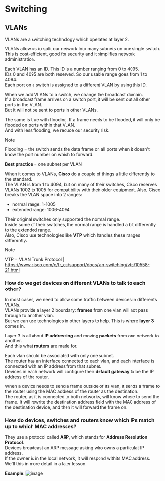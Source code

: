 # Switching

## VLANs

VLANs are a switching technology which operates at layer 2.

VLANs allow us to split our network into many subnets on one single switch.  
This is cost-efficient, good for security and it simplifies network administration.

Each VLAN has an ID. This ID is a number ranging from 0 to 4095.  
IDs 0 and 4095 are both reserved. So our usable range goes from 1 to 4094.  
Each port on a switch is assigned to a different VLAN by using this ID.  

When we add VLANs to a switch, we change the broadcast domain.  
If a broadcast frame arrives on a switch port, it will be sent out all other ports in the VLAN.  
But it will not be sent to ports in other VLANs.  

The same is true with flooding. If a frame needs to be flooded, it will only be flooded on ports within that VLAN.  
And with less flooding, we reduce our security risk.

>[!note]
>Flooding = the switch sends the data frame on all ports when it doesn't know the port number on which to forward.

**Best practice** = one subnet per VLAN  

When it comes to VLANs, **Cisco** do a couple of things a little differently to the standard.  
The VLAN is from 1 to 4094, but on many of their switches, Cisco reserves VLANs 1002 to 1005 for compatibility with their
older equipment. Also, Cisco breaks the VLAN space into 2 ranges:
- normal range: 1-1005
- extended range: 1006-4094

Their original switches only supported the normal range.  
Inside some of their switches, the normal range is handled a bit differently to the extended range.  
Also, Cisco use technologies like **VTP** which handles these ranges differently.

>[!note]
>VTP = VLAN Trunk Protocol | https://www.cisco.com/c/fr_ca/support/docs/lan-switching/vtp/10558-21.html

### How do we get devices on different VLANs to talk to each other?

In most cases, we need to allow some traffic between devices in differents VLANs.  
VLANs provide a layer 2 boundary: **frames** from one vlan will not pass through to another vlan.  
But we can use technologies in other layers to help. This is where **layer 3** comes in.  

Layer 3 is all about **IP addressing** and moving **packets** from one network to another.  
And this what **routers** are made for.  

Each vlan should be associated with only one subnet.  
The router has an interface connected to each vlan, and each interface is connected with an IP address from that subnet.  
Devices in each network will configure their **default gateway** to be the IP address of the router.  

When a device needs to send a frame outside of its vlan, it sends a frame to the router using the MAC address of the router as the destination.  
The router, as it is connected to both networks, will know where to send the frame. It will rewrite the destination address field with the
MAC address of the destination device, and then it will forward the frame on.  

### How do devices, switches and routers know which IPs match up to which MAC addresses?

They use a protocol called **ARP**, which stands for **Address Resolution Protocol**.  
Devices broadcast an ARP message asking who owns a particulat IP address.  
If the owner is in the local network, it will respond withits MAC address.  
We'll this in more detail in a later lesson.  

**Example**:
![image](https://github.com/fastoch/Networking/assets/89261095/8dbd2a53-083f-478a-9cba-a38918d71d51)


